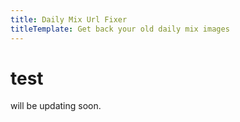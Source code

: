 ```yaml
---
title: Daily Mix Url Fixer
titleTemplate: Get back your old daily mix images
---
```


# test

will be updating soon.
